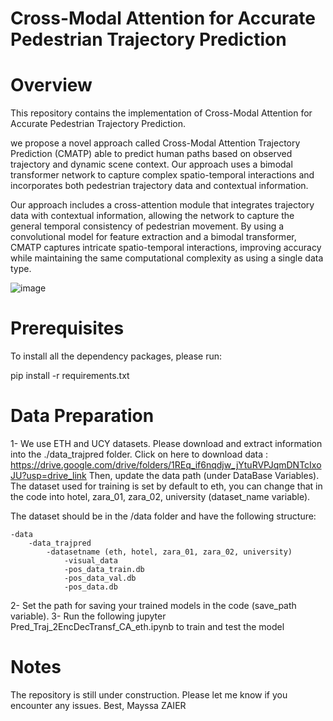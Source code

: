 # Cross-Modal Attention for Accurate Pedestrian Trajectory Prediction

# Overview
This repository contains the implementation of Cross-Modal Attention for Accurate Pedestrian Trajectory Prediction.

we propose a novel approach called Cross-Modal Attention Trajectory Prediction (CMATP) able to predict human paths based on observed trajectory and dynamic scene context. Our approach uses a bimodal transformer network to capture complex spatio-temporal interactions and incorporates both pedestrian trajectory data and contextual information.

Our approach includes a cross-attention module that integrates trajectory data with contextual information, allowing the network to capture the general temporal consistency of pedestrian movement. By using a convolutional model for feature extraction and a bimodal transformer, CMATP captures intricate spatio-temporal interactions, improving accuracy while maintaining the same computational complexity as using a single data type.

![image](https://github.com/MZ82020/CMATP/assets/94976539/2a0c4050-597c-4a10-8c62-ebbcbf4dbf46)

# Prerequisites

To install all the dependency packages, please run:

pip install -r requirements.txt

# Data Preparation

1- We use ETH and UCY datasets. Please download and extract information into the ./data_trajpred folder. Click on here to download data : https://drive.google.com/drive/folders/1REq_if6nqdjw_jYtuRVPJqmDNTcIxoJU?usp=drive_link
Then, update the data path (under DataBase Variables). The dataset used for training is set by default to eth, you can change that in the code into hotel, zara_01, zara_02, university (dataset_name variable).

The dataset should be in the /data folder and have the following structure:

    -data
        -data_trajpred
            -datasetname (eth, hotel, zara_01, zara_02, university)
                -visual_data
                -pos_data_train.db
                -pos_data_val.db
                -pos_data.db 

2- Set the path for saving your trained models in the code (save_path variable).
3- Run the following jupyter Pred_Traj_2EncDecTransf_CA_eth.ipynb to train and test the model

# Notes
The repository is still under construction. Please let me know if you encounter any issues.
Best, 
Mayssa ZAIER






